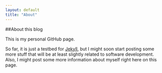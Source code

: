```yaml
---
layout: default
title: "About"
---
```


##About this blog

This is my personal GitHub page.

So far, it is just a testbed for [Jekyll](http://jekyllrb.com), but I might soon start posting some more stuff that will be at least slightly related to software development. Also, I might post some more information about myself right here on this page.